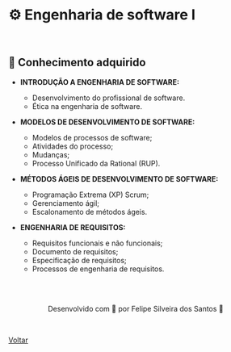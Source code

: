 <h1>⚙ Engenharia de software I</h1>

<br>

<h2> 🧠 Conhecimento adquirido </h2>

- **INTRODUÇÃO A ENGENHARIA DE SOFTWARE:**
  - Desenvolvimento do profissional de software.
  - Ética na engenharia de software.


- **MODELOS DE DESENVOLVIMENTO DE SOFTWARE:**
  - Modelos de processos de software;
  - Atividades do processo;
  - Mudanças;
  - Processo Unificado da Rational (RUP).

- **MÉTODOS ÁGEIS DE DESENVOLVIMENTO DE SOFTWARE:**
  - Programação Extrema (XP) Scrum;
  - Gerenciamento ágil;
  - Escalonamento de métodos ágeis.

- **ENGENHARIA DE REQUISITOS:**
  - Requisitos funcionais e não funcionais;
  - Documento de requisitos;
  - Especificação de requisitos;
  - Processos de engenharia de requisitos.

<br><br>

<p align="center"> Desenvolvido com 💜 por Felipe Silveira dos Santos 👋 <p>


<br>

<a href="./README.md">Voltar</a>